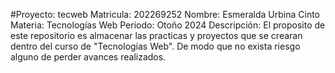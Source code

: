 #Proyecto: tecweb
Matricula: 202269252
Nombre: Esmeralda Urbina Cinto
Materia: Tecnologías Web
Periodo: Otoño 2024
Descripción: El proposito de este repositorio es almacenar las practicas y proyectos que se crearan dentro del curso de "Tecnologías Web". De modo que no exista riesgo alguno de perder avances realizados.
